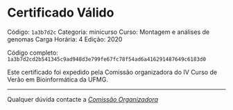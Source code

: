 # Certificado Válido

Código: `1a3b7d2c`
Categoria: minicurso
Curso: Montagem e análises de genomas
Carga Horária: 4
Edição: 2020


Código completo: `1a3b7d2cd2b541345c9ad948d3e799fe67fc78f54ad6a416291487649c6183d0`


Este certificado foi expedido pela Comissão organizadora do IV Curso de Verão em Bioinformática da UFMG.

----

Qualquer dúvida contacte a [_Comissão Organizadora_](<mailto:cursobioinfoufmg@gmail.com$subject=[Certificados]>)

